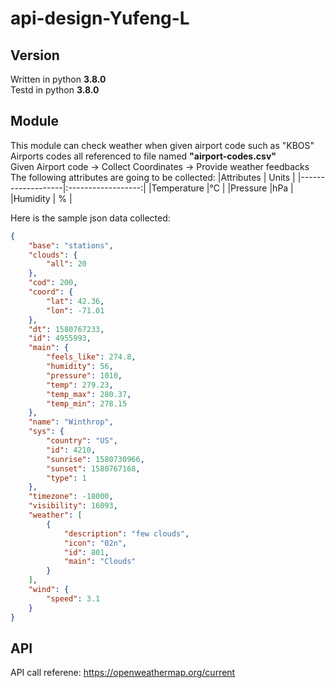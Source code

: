 # api-design-Yufeng-L

## Version

Written in python __3.8.0__ <br/>
Testd in python __3.8.0__
 
## Module

This module can check weather when given airport code such as "KBOS" <br/>
Airports codes all referenced to file named __"airport-codes.csv"__ <br/>
Given Airport code -> Collect Coordinates -> Provide weather feedbacks
The following attributes are going to be collected: 
|Attributes         | Units |
|-------------------|:------------------:|
|Temperature        |°C            |
|Pressure               |hPa            |
|Humidity               | %            |

Here is the sample json data collected:
```json
{
    "base": "stations",
    "clouds": {
        "all": 20
    },
    "cod": 200,
    "coord": {
        "lat": 42.36,
        "lon": -71.01
    },
    "dt": 1580767233,
    "id": 4955993,
    "main": {
        "feels_like": 274.8,
        "humidity": 56,
        "pressure": 1010,
        "temp": 279.23,
        "temp_max": 280.37,
        "temp_min": 278.15
    },
    "name": "Winthrop",
    "sys": {
        "country": "US",
        "id": 4210,
        "sunrise": 1580730966,
        "sunset": 1580767168,
        "type": 1
    },
    "timezone": -18000,
    "visibility": 16093,
    "weather": [
        {
            "description": "few clouds",
            "icon": "02n",
            "id": 801,
            "main": "Clouds"
        }
    ],
    "wind": {
        "speed": 3.1
    }
}

```

## API

API call referene: https://openweathermap.org/current 


